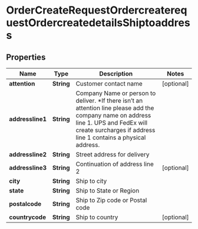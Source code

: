 

# OrderCreateRequestOrdercreaterequestOrdercreatedetailsShiptoaddress


## Properties

| Name | Type | Description | Notes |
|------------ | ------------- | ------------- | -------------|
|**attention** | **String** | Customer contact name |  [optional] |
|**addressline1** | **String** | Company Name or person to deliver. *If there isn’t an attention line please add the company name on address line 1.   UPS and FedEx will create surcharges if address line 1 contains a physical address. |  |
|**addressline2** | **String** | Street address for delivery |  |
|**addressline3** | **String** | Continuation of address line 2 |  [optional] |
|**city** | **String** | Ship to city |  |
|**state** | **String** | Ship to State or Region |  |
|**postalcode** | **String** | Ship to Zip code or Postal code |  |
|**countrycode** | **String** | Ship to country |  [optional] |



